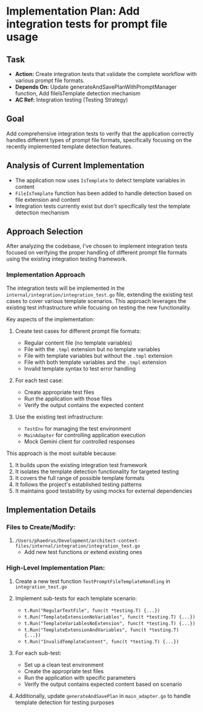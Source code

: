 # Implementation Plan: Add integration tests for prompt file usage

## Task
- **Action:** Create integration tests that validate the complete workflow with various prompt file formats.
- **Depends On:** Update generateAndSavePlanWithPromptManager function, Add fileIsTemplate detection mechanism
- **AC Ref:** Integration testing (Testing Strategy)

## Goal
Add comprehensive integration tests to verify that the application correctly handles different types of prompt file formats, specifically focusing on the recently implemented template detection features.

## Analysis of Current Implementation
- The application now uses `IsTemplate` to detect template variables in content
- `FileIsTemplate` function has been added to handle detection based on file extension and content
- Integration tests currently exist but don't specifically test the template detection mechanism

## Approach Selection

After analyzing the codebase, I've chosen to implement integration tests focused on verifying the proper handling of different prompt file formats using the existing integration testing framework.

### Implementation Approach

The integration tests will be implemented in the `internal/integration/integration_test.go` file, extending the existing test cases to cover various template scenarios. This approach leverages the existing test infrastructure while focusing on testing the new functionality.

Key aspects of the implementation:
1. Create test cases for different prompt file formats:
   - Regular content file (no template variables)
   - File with the `.tmpl` extension but no template variables
   - File with template variables but without the `.tmpl` extension
   - File with both template variables and the `.tmpl` extension
   - Invalid template syntax to test error handling

2. For each test case:
   - Create appropriate test files
   - Run the application with those files
   - Verify the output contains the expected content

3. Use the existing test infrastructure:
   - `TestEnv` for managing the test environment
   - `MainAdapter` for controlling application execution
   - Mock Gemini client for controlled responses

This approach is the most suitable because:
1. It builds upon the existing integration test framework
2. It isolates the template detection functionality for targeted testing
3. It covers the full range of possible template formats
4. It follows the project's established testing patterns
5. It maintains good testability by using mocks for external dependencies

## Implementation Details

### Files to Create/Modify:
1. `/Users/phaedrus/Development/architect-context-files/internal/integration/integration_test.go`
   - Add new test functions or extend existing ones

### High-Level Implementation Plan:
1. Create a new test function `TestPromptFileTemplateHandling` in `integration_test.go`
2. Implement sub-tests for each template scenario:
   - `t.Run("RegularTextFile", func(t *testing.T) {...})`
   - `t.Run("TemplateExtensionNoVariables", func(t *testing.T) {...})`
   - `t.Run("TemplateVariablesNoExtension", func(t *testing.T) {...})`
   - `t.Run("TemplateExtensionAndVariables", func(t *testing.T) {...})`
   - `t.Run("InvalidTemplateContent", func(t *testing.T) {...})`

3. For each sub-test:
   - Set up a clean test environment
   - Create the appropriate test files
   - Run the application with specific parameters
   - Verify the output contains expected content based on scenario

4. Additionally, update `generateAndSavePlan` in `main_adapter.go` to handle template detection for testing purposes